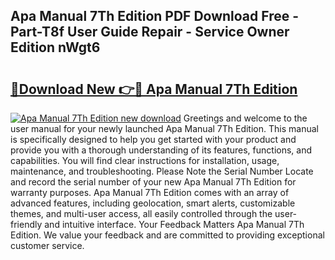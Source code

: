 ## Apa Manual 7Th Edition PDF Download Free - Part-T8f User Guide Repair - Service Owner Edition nWgt6

# <h2><a href="http://bc12727.oget.top/?id=Apa+Manual+7Th+Edition">🔗Download New 👉🔴 Apa Manual 7Th Edition</a></h2>

[![Apa Manual 7Th Edition new download](https://i.imgur.com/5g1atiW.png)](http://bc12727.oget.top/?id=Apa+Manual+7Th+Edition)
Greetings and welcome to the user manual for your newly launched Apa Manual 7Th Edition. This manual is specifically designed to help you get started with your product and provide you with a thorough understanding of its features, functions, and capabilities. You will find clear instructions for installation, usage, maintenance, and troubleshooting. Please Note the Serial Number Locate and record the serial number of your new Apa Manual 7Th Edition for warranty purposes. Apa Manual 7Th Edition comes with an array of advanced features, including geolocation, smart alerts, customizable themes, and multi-user access, all easily controlled through the user-friendly and intuitive interface. Your Feedback Matters Apa Manual 7Th Edition. We value your feedback and are committed to providing exceptional customer service.
